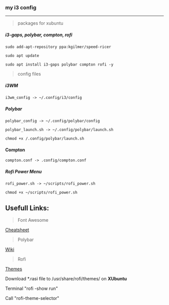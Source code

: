 ### my i3 config
---
> packages for xubuntu

##### i3-gaps, polybar, compton, rofi

``` apt
sudo add-apt-repository ppa:kgilmer/speed-ricer
```

```apt
sudo apt update
```

```apt
sudo apt install i3-gaps polybar compton rofi -y
```


> config files

##### i3WM
```
i3wm_config -> ~/.config/i3/config
```

##### Polybar
```
polybar_config -> ~/.config/polybar/config
```

```
polybar_launch.sh -> ~/.config/polybar/launch.sh
```

```
chmod +x /.config/polybar/launch.sh
```

#### Compton
```
compton.conf -> .config/compton.conf
```

##### Rofi Power Menu
```
rofi_power.sh -> ~/scripts/rofi_power.sh
```

```
chmod +x ~/scripts/rofi_power.sh
```

Usefull Links:
---
> Font Awesome

[Cheatsheet](https://fontawesome.com/cheatsheet)

> Polybar

[Wiki](https://github.com/polybar/polybar/wiki)

> Rofi

[Themes](https://github.com/davatorium/rofi-themes)

Download *.rasi file to /usr/share/rofi/themes/ on **XUbuntu**

Terminal "rofi -show run"

Call "rofi-theme-selector"